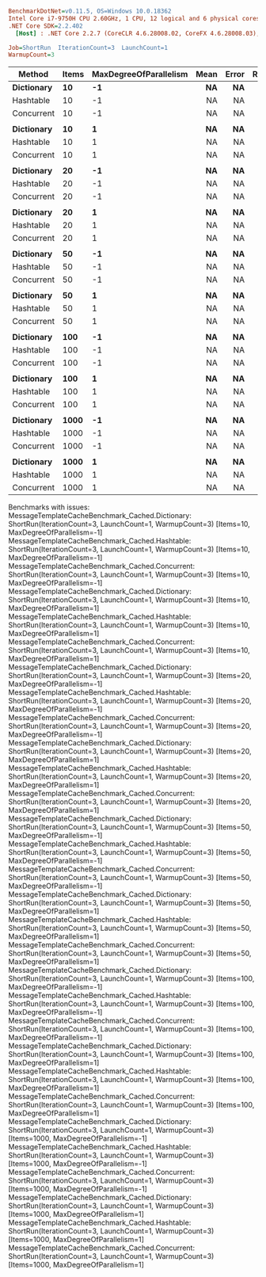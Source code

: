 ``` ini

BenchmarkDotNet=v0.11.5, OS=Windows 10.0.18362
Intel Core i7-9750H CPU 2.60GHz, 1 CPU, 12 logical and 6 physical cores
.NET Core SDK=2.2.402
  [Host] : .NET Core 2.2.7 (CoreCLR 4.6.28008.02, CoreFX 4.6.28008.03), 64bit RyuJIT

Job=ShortRun  IterationCount=3  LaunchCount=1  
WarmupCount=3  

```
|     Method | Items | MaxDegreeOfParallelism | Mean | Error | Ratio | RatioSD |
|----------- |------ |----------------------- |-----:|------:|------:|--------:|
| **Dictionary** |    **10** |                     **-1** |   **NA** |    **NA** |     **?** |       **?** |
|  Hashtable |    10 |                     -1 |   NA |    NA |     ? |       ? |
| Concurrent |    10 |                     -1 |   NA |    NA |     ? |       ? |
|            |       |                        |      |       |       |         |
| **Dictionary** |    **10** |                      **1** |   **NA** |    **NA** |     **?** |       **?** |
|  Hashtable |    10 |                      1 |   NA |    NA |     ? |       ? |
| Concurrent |    10 |                      1 |   NA |    NA |     ? |       ? |
|            |       |                        |      |       |       |         |
| **Dictionary** |    **20** |                     **-1** |   **NA** |    **NA** |     **?** |       **?** |
|  Hashtable |    20 |                     -1 |   NA |    NA |     ? |       ? |
| Concurrent |    20 |                     -1 |   NA |    NA |     ? |       ? |
|            |       |                        |      |       |       |         |
| **Dictionary** |    **20** |                      **1** |   **NA** |    **NA** |     **?** |       **?** |
|  Hashtable |    20 |                      1 |   NA |    NA |     ? |       ? |
| Concurrent |    20 |                      1 |   NA |    NA |     ? |       ? |
|            |       |                        |      |       |       |         |
| **Dictionary** |    **50** |                     **-1** |   **NA** |    **NA** |     **?** |       **?** |
|  Hashtable |    50 |                     -1 |   NA |    NA |     ? |       ? |
| Concurrent |    50 |                     -1 |   NA |    NA |     ? |       ? |
|            |       |                        |      |       |       |         |
| **Dictionary** |    **50** |                      **1** |   **NA** |    **NA** |     **?** |       **?** |
|  Hashtable |    50 |                      1 |   NA |    NA |     ? |       ? |
| Concurrent |    50 |                      1 |   NA |    NA |     ? |       ? |
|            |       |                        |      |       |       |         |
| **Dictionary** |   **100** |                     **-1** |   **NA** |    **NA** |     **?** |       **?** |
|  Hashtable |   100 |                     -1 |   NA |    NA |     ? |       ? |
| Concurrent |   100 |                     -1 |   NA |    NA |     ? |       ? |
|            |       |                        |      |       |       |         |
| **Dictionary** |   **100** |                      **1** |   **NA** |    **NA** |     **?** |       **?** |
|  Hashtable |   100 |                      1 |   NA |    NA |     ? |       ? |
| Concurrent |   100 |                      1 |   NA |    NA |     ? |       ? |
|            |       |                        |      |       |       |         |
| **Dictionary** |  **1000** |                     **-1** |   **NA** |    **NA** |     **?** |       **?** |
|  Hashtable |  1000 |                     -1 |   NA |    NA |     ? |       ? |
| Concurrent |  1000 |                     -1 |   NA |    NA |     ? |       ? |
|            |       |                        |      |       |       |         |
| **Dictionary** |  **1000** |                      **1** |   **NA** |    **NA** |     **?** |       **?** |
|  Hashtable |  1000 |                      1 |   NA |    NA |     ? |       ? |
| Concurrent |  1000 |                      1 |   NA |    NA |     ? |       ? |

Benchmarks with issues:
  MessageTemplateCacheBenchmark_Cached.Dictionary: ShortRun(IterationCount=3, LaunchCount=1, WarmupCount=3) [Items=10, MaxDegreeOfParallelism=-1]
  MessageTemplateCacheBenchmark_Cached.Hashtable: ShortRun(IterationCount=3, LaunchCount=1, WarmupCount=3) [Items=10, MaxDegreeOfParallelism=-1]
  MessageTemplateCacheBenchmark_Cached.Concurrent: ShortRun(IterationCount=3, LaunchCount=1, WarmupCount=3) [Items=10, MaxDegreeOfParallelism=-1]
  MessageTemplateCacheBenchmark_Cached.Dictionary: ShortRun(IterationCount=3, LaunchCount=1, WarmupCount=3) [Items=10, MaxDegreeOfParallelism=1]
  MessageTemplateCacheBenchmark_Cached.Hashtable: ShortRun(IterationCount=3, LaunchCount=1, WarmupCount=3) [Items=10, MaxDegreeOfParallelism=1]
  MessageTemplateCacheBenchmark_Cached.Concurrent: ShortRun(IterationCount=3, LaunchCount=1, WarmupCount=3) [Items=10, MaxDegreeOfParallelism=1]
  MessageTemplateCacheBenchmark_Cached.Dictionary: ShortRun(IterationCount=3, LaunchCount=1, WarmupCount=3) [Items=20, MaxDegreeOfParallelism=-1]
  MessageTemplateCacheBenchmark_Cached.Hashtable: ShortRun(IterationCount=3, LaunchCount=1, WarmupCount=3) [Items=20, MaxDegreeOfParallelism=-1]
  MessageTemplateCacheBenchmark_Cached.Concurrent: ShortRun(IterationCount=3, LaunchCount=1, WarmupCount=3) [Items=20, MaxDegreeOfParallelism=-1]
  MessageTemplateCacheBenchmark_Cached.Dictionary: ShortRun(IterationCount=3, LaunchCount=1, WarmupCount=3) [Items=20, MaxDegreeOfParallelism=1]
  MessageTemplateCacheBenchmark_Cached.Hashtable: ShortRun(IterationCount=3, LaunchCount=1, WarmupCount=3) [Items=20, MaxDegreeOfParallelism=1]
  MessageTemplateCacheBenchmark_Cached.Concurrent: ShortRun(IterationCount=3, LaunchCount=1, WarmupCount=3) [Items=20, MaxDegreeOfParallelism=1]
  MessageTemplateCacheBenchmark_Cached.Dictionary: ShortRun(IterationCount=3, LaunchCount=1, WarmupCount=3) [Items=50, MaxDegreeOfParallelism=-1]
  MessageTemplateCacheBenchmark_Cached.Hashtable: ShortRun(IterationCount=3, LaunchCount=1, WarmupCount=3) [Items=50, MaxDegreeOfParallelism=-1]
  MessageTemplateCacheBenchmark_Cached.Concurrent: ShortRun(IterationCount=3, LaunchCount=1, WarmupCount=3) [Items=50, MaxDegreeOfParallelism=-1]
  MessageTemplateCacheBenchmark_Cached.Dictionary: ShortRun(IterationCount=3, LaunchCount=1, WarmupCount=3) [Items=50, MaxDegreeOfParallelism=1]
  MessageTemplateCacheBenchmark_Cached.Hashtable: ShortRun(IterationCount=3, LaunchCount=1, WarmupCount=3) [Items=50, MaxDegreeOfParallelism=1]
  MessageTemplateCacheBenchmark_Cached.Concurrent: ShortRun(IterationCount=3, LaunchCount=1, WarmupCount=3) [Items=50, MaxDegreeOfParallelism=1]
  MessageTemplateCacheBenchmark_Cached.Dictionary: ShortRun(IterationCount=3, LaunchCount=1, WarmupCount=3) [Items=100, MaxDegreeOfParallelism=-1]
  MessageTemplateCacheBenchmark_Cached.Hashtable: ShortRun(IterationCount=3, LaunchCount=1, WarmupCount=3) [Items=100, MaxDegreeOfParallelism=-1]
  MessageTemplateCacheBenchmark_Cached.Concurrent: ShortRun(IterationCount=3, LaunchCount=1, WarmupCount=3) [Items=100, MaxDegreeOfParallelism=-1]
  MessageTemplateCacheBenchmark_Cached.Dictionary: ShortRun(IterationCount=3, LaunchCount=1, WarmupCount=3) [Items=100, MaxDegreeOfParallelism=1]
  MessageTemplateCacheBenchmark_Cached.Hashtable: ShortRun(IterationCount=3, LaunchCount=1, WarmupCount=3) [Items=100, MaxDegreeOfParallelism=1]
  MessageTemplateCacheBenchmark_Cached.Concurrent: ShortRun(IterationCount=3, LaunchCount=1, WarmupCount=3) [Items=100, MaxDegreeOfParallelism=1]
  MessageTemplateCacheBenchmark_Cached.Dictionary: ShortRun(IterationCount=3, LaunchCount=1, WarmupCount=3) [Items=1000, MaxDegreeOfParallelism=-1]
  MessageTemplateCacheBenchmark_Cached.Hashtable: ShortRun(IterationCount=3, LaunchCount=1, WarmupCount=3) [Items=1000, MaxDegreeOfParallelism=-1]
  MessageTemplateCacheBenchmark_Cached.Concurrent: ShortRun(IterationCount=3, LaunchCount=1, WarmupCount=3) [Items=1000, MaxDegreeOfParallelism=-1]
  MessageTemplateCacheBenchmark_Cached.Dictionary: ShortRun(IterationCount=3, LaunchCount=1, WarmupCount=3) [Items=1000, MaxDegreeOfParallelism=1]
  MessageTemplateCacheBenchmark_Cached.Hashtable: ShortRun(IterationCount=3, LaunchCount=1, WarmupCount=3) [Items=1000, MaxDegreeOfParallelism=1]
  MessageTemplateCacheBenchmark_Cached.Concurrent: ShortRun(IterationCount=3, LaunchCount=1, WarmupCount=3) [Items=1000, MaxDegreeOfParallelism=1]

